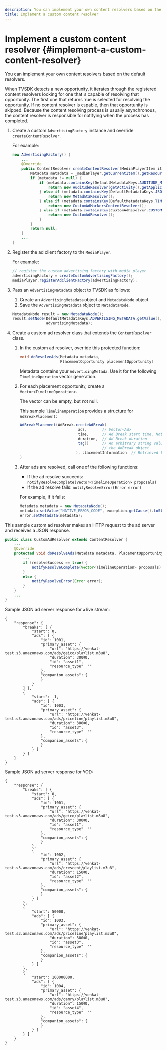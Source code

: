 ```yaml
---
description: You can implement your own content resolvers based on the default resolvers.
title: Implement a custom content resolver
---
```


# Implement a custom content resolver {#implement-a-custom-content-resolver}

You can implement your own content resolvers based on the default resolvers.

When TVSDK detects a new opportunity, it iterates through the registered content resolvers looking for one that is capable of resolving that opportunity. The first one that returns true is selected for resolving the opportunity. If no content resolver is capable, then that opportunity is skipped. Because the content resolving process is usually asynchronous, the content resolver is responsible for notifying  when the process has completed.

1. Create a custom `AdvertisingFactory` instance and override `createContentResolver`.

   For example:

   ```java
   new AdvertisingFactory() { 
       ... 
       @Override 
       public ContentResolver createContentResolver(MediaPlayerItem item) { 
           Metadata metadata = _mediaPlayer.getCurrentItem().getResource().getMetadata(); 
           if (metadata != null) { 
               if (metadata.containsKey(DefaultMetadataKeys.AUDITUDE_METADATA_KEY.getValue())) { 
                   return new AuditudeResolver(getActivity().getApplicationContext()); 
               } else if (metadata.containsKey(DefaultMetadataKeys.JSON_METADATA_KEY.getValue())) { 
                   return new MetadataResolver(); 
               } else if (metadata.containsKey(DefaultMetadataKeys.TIME_RANGES_METADATA_KEY.getValue())) { 
                   return new CustomAdMarkersContentResolver(); 
               } else if (metadata.containsKey(CustomAdResolver.CUSTOM_METADATA_KEY)) { 
                   return new CustomAdResolver(); 
               } 
           } 
           return null; 
       } 
       ... 
   }
   ```

1. Register the ad client factory to the `MediaPlayer`.

   For example:

   ```java
   // register the custom advertising factory with media player 
   advertisingFactory = createCustomAdvertisingFactory(); 
   mediaPlayer.registerAdClientFactory(advertisingFactory);
   ```

1. Pass an `AdvertisingMetadata` object to TVSDK as follows:
   1. Create an `AdvertisingMetadata` object and `MetadataNode` object.
   1. Save the `AdvertisingMetadata` object to `MetadataNode`.

   ```java
   MetadataNode result = new MetadataNode(); 
   result.setNode(DefaultMetadataKeys.ADVERTISING_METADATA.getValue(),  
                  advertisingMetadata);
   ```

1. Create a custom ad resolver class that extends the `ContentResolver` class.
   1. In the custom ad resolver, override this protected function:

      ```java   
      void doResolveAds(Metadata metadata,  
                        PlacementOpportunity placementOpportunity)
      ```   
   
      Metadata contains your `AdvertisingMetada`. Use it for the following `TimelineOperation` vector generation. 
   
   1. For each placement opportunity, create a `Vector<TimelineOperation>`.
   
      The vector can be empty, but not null.

      This sample `TimelineOperation` provides a structure for `AdBreakPlacement`:    
   
      ```java   
      AdBreakPlacement(AdBreak.createAdBreak( 
                                ads,       // Vector<Ad> 
                                time,      // Ad Break start time. Note: local time on the timeline 
                                duration,  // Ad Break duration 
                                tag()      // An arbitrary string value that can be attached to  
                                           // the AdBreak object. 
                               ), placementInformation  // Retrieved from PlacementOpportunity 
      )
      ```   
   
   1. After ads are resolved, call one of the following functions:

       * If the ad resolve succeeds: `notifyResolveComplete(Vector<TimelineOperation> proposals)` 
       * If the ad resolve fails: `notifyResolveError(Error error)`

      For example, if it fails:    
   
      ```java   
      Metadata metadata = new MetadataNode(); 
      metadata.setValue("NATIVE_ERROR_CODE", exception.getCause().toString()); 
      error.setMetadata(metadata);
      ```

<!--<a id="example_4F0D7692A92E480A835D6FDBEDBE75E7"></a>-->

This sample custom ad resolver makes an HTTP request to the ad server and receives a JSON response.

```java
public class CustomAdResolver extends ContentResolver { 
    ... 
    @Override 
    protected void doResolveAds(Metadata metadata, PlacementOpportunity placementOpportunity) { 
        ... 
        if (resolveSuccess == true) { 
            notifyResolveComplete(Vector<TimelineOperation> proposals); 
        } 
        else { 
            notifyResolveError(Error error); 
        } 
    } 
    ... 
}
```

Sample JSON ad server response for a live stream: 

```
{     
    "response": { 
        "breaks": [ { 
            "start": 0, 
            "ads": [ { 
                "id": 1001, 
                "primary_asset": { 
                    "url": "https://venkat-test.s3.amazonaws.com/ads/geico/playlist.m3u8", 
                    "duration": 30000, 
                    "id": "asset1", 
                    "resource_type": "" 
                }, 
                "companion_assets": { 
                } 
            } 
        ] }, 
        { 
            "start": -1, 
            "ads": [ { 
                "id": 1003, 
                "primary_asset": { 
                    "url": "https://venkat-test.s3.amazonaws.com/ads/priceline/playlist.m3u8", 
                    "duration": 30000, 
                    "id": "asset3", 
                    "resource_type": "" 
                }, 
                "companion_assets": { 
                } 
            } ] 
        } ] 
    } 
} 

```

Sample JSON ad server response for VOD: 

```
{     
    "response": { 
        "breaks": [ { 
            "start": 0, 
            "ads": [ { 
                "id": 1001, 
                "primary_asset": { 
                    "url": "https://venkat-test.s3.amazonaws.com/ads/geico/playlist.m3u8", 
                    "duration": 30000, 
                    "id": "asset1", 
                    "resource_type": "" 
                }, 
                "companion_assets": {  
                } 
            }, 
            { 
                "id": 1002, 
                "primary_asset": { 
                    "url": "https://venkat-test.s3.amazonaws.com/ads/crescent/playlist.m3u8", 
                    "duration": 15000, 
                    "id": "asset2", 
                    "resource_type": "" 
                }, 
                "companion_assets": { 
                } 
            } ] 
        }, 
        { 
            "start": 50000, 
            "ads": [ { 
                "id": 1003, 
                "primary_asset": { 
                    "url": "https://venkat-test.s3.amazonaws.com/ads/priceline/playlist.m3u8", 
                    "duration": 30000, 
                    "id": "asset3", 
                    "resource_type": "" 
                }, 
                "companion_assets": { 
                } 
            } ] 
        }, 
        { 
            "start": 100000000, 
            "ads": [ { 
                "id": 1004, 
                "primary_asset": { 
                    "url": "https://venkat-test.s3.amazonaws.com/ads/camry/playlist.m3u8", 
                    "duration": 15000, 
                    "id": "asset4", 
                    "resource_type": "" 
                }, 
                "companion_assets": { 
                } 
            } ] 
        } ] 
    } 
} 

```

